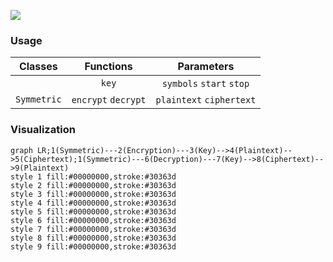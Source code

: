 ![](https://user-images.githubusercontent.com/98350503/158039708-f71050fd-2f01-45d2-bce1-7bad350e3efc.png)
### Usage
|Classes|Functions|Parameters|
|:-:|:-:|:-:|
||`key`|`symbols` `start` `stop`|
|`Symmetric`|`encrypt` `decrypt`|`plaintext` `ciphertext`|
### Visualization
```mermaid
graph LR;1(Symmetric)---2(Encryption)---3(Key)-->4(Plaintext)-->5(Ciphertext);1(Symmetric)---6(Decryption)---7(Key)-->8(Ciphertext)-->9(Plaintext)
style 1 fill:#00000000,stroke:#30363d
style 2 fill:#00000000,stroke:#30363d
style 3 fill:#00000000,stroke:#30363d
style 4 fill:#00000000,stroke:#30363d
style 5 fill:#00000000,stroke:#30363d
style 6 fill:#00000000,stroke:#30363d
style 7 fill:#00000000,stroke:#30363d
style 8 fill:#00000000,stroke:#30363d
style 9 fill:#00000000,stroke:#30363d
```
